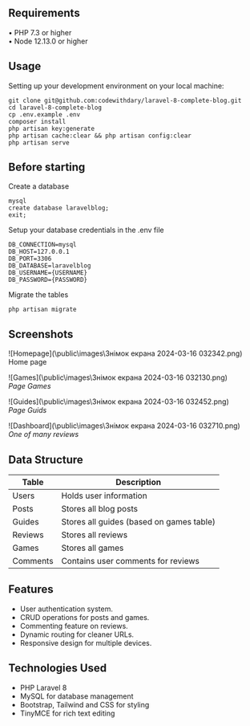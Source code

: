 ## Requirements
•	PHP 7.3 or higher <br>
•	Node 12.13.0 or higher <br>

## Usage <br>
Setting up your development environment on your local machine: <br>
```
git clone git@github.com:codewithdary/laravel-8-complete-blog.git
cd laravel-8-complete-blog
cp .env.example .env
composer install
php artisan key:generate
php artisan cache:clear && php artisan config:clear
php artisan serve
```

## Before starting <br>
Create a database <br>
```
mysql
create database laravelblog;
exit;
```

Setup your database credentials in the .env file <br>
```
DB_CONNECTION=mysql
DB_HOST=127.0.0.1
DB_PORT=3306
DB_DATABASE=laravelblog
DB_USERNAME={USERNAME}
DB_PASSWORD={PASSWORD}
```

Migrate the tables
```
php artisan migrate
```

## Screenshots

![Homepage](\public\images\Знімок екрана 2024-03-16 032342.png)
Home page

![Games](\public\images\Знімок екрана 2024-03-16 032130.png)  
*Page Games*

![Guides](\public\images\Знімок екрана 2024-03-16 032452.png)  
*Page Guids*

![Dashboard](\public\images\Знімок екрана 2024-03-16 032710.png)  
*One of many reviews*

## Data Structure

| Table    | Description                              |
|----------|------------------------------------------|
| Users    | Holds user information                   |
| Posts    | Stores all blog posts                    |
| Guides   | Stores all guides (based on games table) |
| Reviews  | Stores all reviews                       |
| Games    | Stores all games                         |
| Comments | Contains user comments for reviews       |


## Features

- User authentication system.
- CRUD operations for posts and games.
- Commenting feature on reviews.
- Dynamic routing for cleaner URLs.
- Responsive design for multiple devices.

## Technologies Used

- PHP Laravel 8
- MySQL for database management
- Bootstrap, Tailwind and CSS for styling
- TinyMCE for rich text editing
